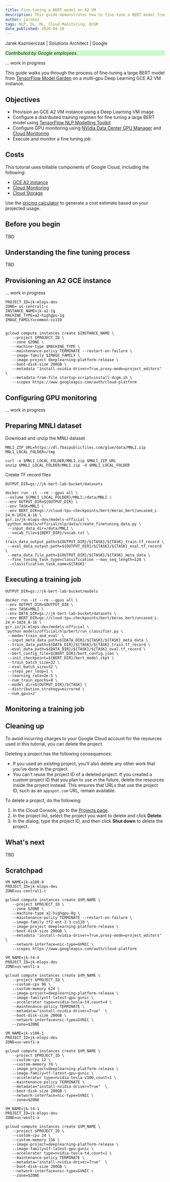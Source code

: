 ```yaml
---
title: Fine-tuning a BERT model on A2 VM
description: This guide demonstrates how to fine-tune a BERT model from TensorFlow Model Garden on a GCP A2 Deep Learning VM instance.
author: jarokaz
tags: NLP, DL, ML, Cloud Monitoring, DCGM
date_published: 2020-04-28
---
```


Jarek Kazmierczak | Solutions Architect | Google

<p style="background-color:#CAFACA;"><i>Contributed by Google employees.</i></p>

... work in progress

This guide walks you through the process of fine-tuning a large BERT model from [TensorFlow Model Garden](https://github.com/tensorflow/models) on a multi-gpu Deep Learning GCE A2 VM instance. 

## Objectives

*   Provision an GCE A2 VM instance using a Deep Learning VM image
*   Configure a distributed training regimen for fine tuning a large BERT model using [TensorFlow NLP Modelling Toolkit](https://github.com/tensorflow/models/tree/master/official/nlp) 
*   Configure GPU monitoring using [NVidia Data Center GPU Manager](https://developer.nvidia.com/dcgm) and [Cloud Monitoring](https://cloud.google.com/monitoring)
*   Execute and monitor a fine tuning job

## Costs

This tutorial uses billable components of Google Cloud, including the following:

*   [GCE A2 instance](https://cloud.google.com/compute/docs/gpus)
*   [Cloud Monitoring](https://cloud.google.com/monitoring)
*   [Cloud Storage](https://cloud.google.com/storage)

Use the [pricing calculator](https://cloud.google.com/products/calculator) to generate a cost estimate based on your projected usage.

## Before you begin

TBD

## Understanding the fine tuning process

TBD

## Provisioning an A2 GCE instance

... work in progress

```
PROJECT_ID=jk-mlops-dev
ZONE= us-central1-c
INSTANCE_NAME=jk-a2-1g
MACHINE_TYPE=a2-highgpu-1g
IMAGE_FAMILY=common-cu110


gcloud compute instances create $INSTANCE_NAME \
   --project $PROJECT_ID \
   --zone $ZONE \
   --machine-type $MACHINE_TYPE \
   --maintenance-policy TERMINATE --restart-on-failure \
   --image-family $IMAGE_FAMILY \
   --image-project deeplearning-platform-release \
   --boot-disk-size 200GB \
   --metadata "install-nvidia-driver=True,proxy-mode=project_editors" \
   --metadata-from-file startup-script=install-dcgm.sh \
   --scopes https://www.googleapis.com/auth/cloud-platform
```

## Configuring GPU monitoring

... work in progress

## Preparing MNLI dataset

Download and unzip the MNLI dataset

```
MNLI_ZIP_URL=https://dl.fbaipublicfiles.com/glue/data/MNLI.zip
MNLI_LOCAL_FOLDER=/tmp

curl -o $MNLI_LOCAL_FOLDER/MNLI.zip $MNLI_ZIP_URL
unzip $MNLI_LOCAL_FOLDER/MNLI.zip -d $MNLI_LOCAL_FOLDER
```

Create TF record files

```
OUTPUT_DIR=gs://jk-bert-lab-bucket/datasets

docker run -it --rm --gpus all \
--volume ${MNLI_LOCAL_FOLDER}/MNLI:/data/MNLI \
--env OUTPUT_DIR=${OUTPUT_DIR} \
--env TASK=MNLI \
--env BERT_DIR=gs://cloud-tpu-checkpoints/bert/keras_bert/uncased_L-24_H-1024_A-16 \
gcr.io/jk-mlops-dev/models-official \
'python models/official/nlp/data/create_finetuning_data.py \
 --input_data_dir=/data/MNLI \
 --vocab_file=${BERT_DIR}/vocab.txt \
 --train_data_output_path=${OUTPUT_DIR}/${TASK}/${TASK}_train.tf_record \
 --eval_data_output_path=${OUTPUT_DIR}/${TASK}/${TASK}_eval.tf_record \
 --meta_data_file_path=${OUTPUT_DIR}/${TASK}/${TASK}_meta_data \
 --fine_tuning_task_type=classification --max_seq_length=128 \
 --classification_task_name=${TASK}'
```

## Executing a training job

```
OUTPUT_DIR=gs://jk-bert-lab-bucket/models 

docker run -it --rm --gpus all \
--env OUTPUT_DIR=$OUTPUT_DIR \
--env TASK=MNLI \
--env DATA_DIR=gs://jk-bert-lab-bucket/datasets \
--env BERT_DIR=gs://cloud-tpu-checkpoints/bert/keras_bert/uncased_L-24_H-1024_A-16 \
gcr.io/jk-mlops-dev/models-official \
'python models/official/nlp/bert/run_classifier.py \
 --mode='train_and_eval' \
 --input_meta_data_path=${DATA_DIR}/${TASK}/${TASK}_meta_data \
 --train_data_path=${DATA_DIR}/${TASK}/${TASK}_train.tf_record \
 --eval_data_path=${DATA_DIR}/${TASK}/${TASK}_eval.tf_record \
 --bert_config_file=${BERT_DIR}/bert_config.json \
 --init_checkpoint=${BERT_DIR}/bert_model.ckpt \
 --train_batch_size=32 \
 --eval_batch_size=32 \
 --steps_per_loop=1 \
 --learning_rate=2e-5 \
 --num_train_epochs=8 \
 --model_dir=${OUTPUT_DIR}/${TASK} \
 --distribution_strategy=mirrored \
 --num_gpus=2'
```





## Monitoring a training job

## Cleaning up

To avoid incurring charges to your Google Cloud account for the resources used in this tutorial, you can delete the project.

Deleting a project has the following consequences:

- If you used an existing project, you'll also delete any other work that you've done in the project.
- You can't reuse the project ID of a deleted project. If you created a custom project ID that you plan to use in the
  future, delete the resources inside the project instead. This ensures that URLs that use the project ID, such as
  an `appspot.com` URL, remain available.

To delete a project, do the following:

1.  In the Cloud Console, go to the [Projects page](https://console.cloud.google.com/iam-admin/projects).
1.  In the project list, select the project you want to delete and click **Delete**.
1.  In the dialog, type the project ID, and then click **Shut down** to delete the project.

## What's next

TBD

## Scratchpad

```
VM_NAME=jk-a100-8
PROJECT_ID=jk-mlops-dev
ZONE=us-central1-c

gcloud compute instances create $VM_NAME \
   --project $PROJECT_ID \
   --zone $ZONE \
   --machine-type a2-highgpu-8g \
   --maintenance-policy TERMINATE --restart-on-failure \
   --image-family tf2-ent-2-3-cu110 \
   --image-project deeplearning-platform-release \
   --boot-disk-size 200GB \
   --metadata "install-nvidia-driver=True,proxy-mode=project_editors" \
   --network-interface=nic-type=GVNIC \
   --scopes https://www.googleapis.com/auth/cloud-platform
```

```
VM_NAME=jk-t4-4
PROJECT_ID=jk-mlops-dev
ZONE=us-west1-a

gcloud compute instances create $VM_NAME \
   --project $PROJECT_ID \
   --custom-cpu 96 \
   --custom-memory 624 \
   --image-project=deeplearning-platform-release \
   --image-family=tf-latest-gpu-gvnic \
   --accelerator type=nvidia-tesla-t4,count=4 \
   --maintenance-policy TERMINATE \
   --metadata="install-nvidia-driver=True"  \
   --boot-disk-size 200GB \
   --network-interface=nic-type=GVNIC \
   --zone=$ZONE
```

```
VM_NAME=jk-v100-1
PROJECT_ID=jk-mlops-dev
ZONE=us-west1-a

gcloud compute instances create $VM_NAME \
   --project $PROJECT_ID \
   --custom-cpu 12 \
   --custom-memory 78 \
   --image-project=deeplearning-platform-release \
   --image-family=tf-latest-gpu-gvnic \
   --accelerator type=nvidia-tesla-v100,count=1 \
   --maintenance-policy TERMINATE \
   --metadata="install-nvidia-driver=True"  \
   --boot-disk-size 200GB \
   --network-interface=nic-type=GVNIC \
   --zone=$ZONE
```

```
VM_NAME=jk-t4-1
PROJECT_ID=jk-mlops-dev
ZONE=us-west1-a

gcloud compute instances create $VM_NAME \
   --project $PROJECT_ID \
   --custom-cpu 24 \
   --custom-memory 156 \
   --image-project=deeplearning-platform-release \
   --image-family=tf-latest-gpu-gvnic \
   --accelerator type=nvidia-tesla-t4,count=1 \
   --maintenance-policy TERMINATE \
   --metadata="install-nvidia-driver=True"  \
   --boot-disk-size 200GB \
   --network-interface=nic-type=GVNIC \
   --zone=$ZONE
```
